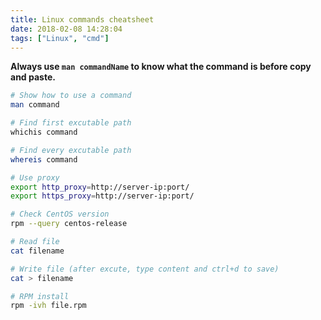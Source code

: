 ```yaml
---
title: Linux commands cheatsheet
date: 2018-02-08 14:28:04
tags: ["Linux", "cmd"]
---
```


**Always use `man commandName` to know what the command is before copy and paste.**

```bash
# Show how to use a command
man command

# Find first excutable path
whichis command

# Find every excutable path
whereis command

# Use proxy
export http_proxy=http://server-ip:port/ 
export https_proxy=http://server-ip:port/

# Check CentOS version
rpm --query centos-release

# Read file
cat filename

# Write file (after excute, type content and ctrl+d to save)
cat > filename

# RPM install
rpm -ivh file.rpm
```
